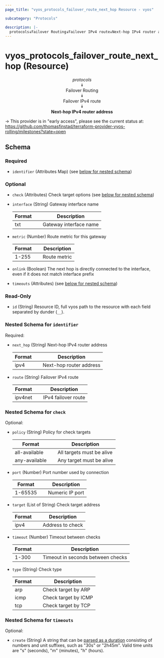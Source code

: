 ```yaml
---
page_title: "vyos_protocols_failover_route_next_hop Resource - vyos"

subcategory: "Protocols"

description: |- 
  protocols⯯Failover Routing⯯Failover IPv4 route⯯Next-hop IPv4 router address
---
```


# vyos_protocols_failover_route_next_hop (Resource)
<center>

*protocols*  
⯯  
Failover Routing  
⯯  
Failover IPv4 route  
⯯  
**Next-hop IPv4 router address**


</center>

-> This provider is in "early access", please see the current status at: https://github.com/thomasfinstad/terraform-provider-vyos-rolling/milestones?state=open

## Schema

### Required

- `identifier` (Attributes Map) (see [below for nested schema](#nestedatt--identifier))

### Optional

- `check` (Attributes) Check target options (see [below for nested schema](#nestedatt--check))
- `interface` (String) Gateway interface name

    |Format  &emsp;|Description             |
    |----------|--------------------------|
    |txt     &emsp;|Gateway interface name  |
- `metric` (Number) Route metric for this gateway

    |Format  &emsp;|Description   |
    |----------|----------------|
    |1-255   &emsp;|Route metric  |
- `onlink` (Boolean) The next hop is directly connected to the interface, even if it does not match interface prefix
- `timeouts` (Attributes) (see [below for nested schema](#nestedatt--timeouts))

### Read-Only

- `id` (String) Resource ID, full vyos path to the resource with each field separated by dunder (`__`).

<a id="nestedatt--identifier"></a>
### Nested Schema for `identifier`

Required:

- `next_hop` (String) Next-hop IPv4 router address

    |Format  &emsp;|Description              |
    |----------|---------------------------|
    |ipv4    &emsp;|Next-hop router address  |
- `route` (String) Failover IPv4 route

    |Format   &emsp;|Description          |
    |-----------|-----------------------|
    |ipv4net  &emsp;|IPv4 failover route  |


<a id="nestedatt--check"></a>
### Nested Schema for `check`

Optional:

- `policy` (String) Policy for check targets

    |Format         &emsp;|Description                |
    |-----------------|-----------------------------|
    |all-available  &emsp;|All targets must be alive  |
    |any-available  &emsp;|Any target must be alive   |
- `port` (Number) Port number used by connection

    |Format   &emsp;|Description      |
    |-----------|-------------------|
    |1-65535  &emsp;|Numeric IP port  |
- `target` (List of String) Check target address

    |Format  &emsp;|Description       |
    |----------|--------------------|
    |ipv4    &emsp;|Address to check  |
- `timeout` (Number) Timeout between checks

    |Format  &emsp;|Description                        |
    |----------|-------------------------------------|
    |1-300   &emsp;|Timeout in seconds between checks  |
- `type` (String) Check type

    |Format  &emsp;|Description           |
    |----------|------------------------|
    |arp     &emsp;|Check target by ARP   |
    |icmp    &emsp;|Check target by ICMP  |
    |tcp     &emsp;|Check target by TCP   |


<a id="nestedatt--timeouts"></a>
### Nested Schema for `timeouts`

Optional:

- `create` (String) A string that can be [parsed as a duration](https://pkg.go.dev/time#ParseDuration) consisting of numbers and unit suffixes, such as &#34;30s&#34; or &#34;2h45m&#34;. Valid time units are &#34;s&#34; (seconds), &#34;m&#34; (minutes), &#34;h&#34; (hours).  
